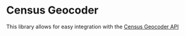 # Census Geocoder

This library allows for easy integration with the [Census Geocoder API](https://geocoding.geo.census.gov/geocoder/)